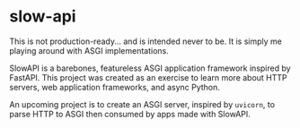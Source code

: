 # slow-api

This is not production-ready... and is intended never to be.
It is simply me playing around with ASGI implementations.

SlowAPI is a barebones, featureless ASGI application framework inspired by FastAPI.
This project was created as an exercise to learn more about HTTP servers, web application frameworks, and async Python.

An upcoming project is to create an ASGI server, inspired by `uvicorn`, to parse HTTP to ASGI then consumed by apps made with SlowAPI.
